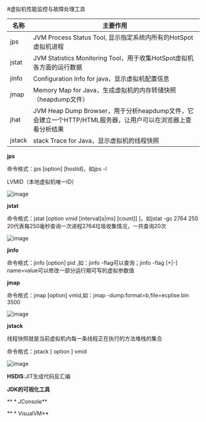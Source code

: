 #虚拟机性能监控与故障处理工具

名称    |                     主要作用                                           
--------|-----------------------------------------------------------------------
jps     |JVM Process Status Tool, 显示指定系统内所有的HotSpot虚拟机进程           
jstat   |JVM Statistics Monitoring Tool，用于收集HotSpot虚拟机各方面的运行数据      
jinfo   |Configuration Info for java，显示虚拟机配置信息                          
jmap    |Memory Map for Java，生成虚拟机的内存转储快照（heapdump文件）
jhat    |JVM Heap Dump Browser，用于分析heapdump文件，它会建立一个HTTP/HTML服务器，让用户可以在浏览器上查看分析结果
jstack  |stack Trace for Java，显示虚拟机的线程快照

**jps**

命令格式：jps [option] [hostid]，如jps -l

LVMID（本地虚拟机唯一ID）

![image]()

**jstat**

命令格式：jstat [option vmid [interval[s|ms] [count]] ]，如jstat -gc 2764 250 20代表每250毫秒查询一次进程2764垃圾收集情况，一共查询20次

![image]()

**jinfo**

命令格式：jinfo [option] pid ,如：jinfo -flag可以查询；jinfo -flag [+|-] name=value可以修改一部分运行期可写的虚拟参数值

**jmap**

命令格式：jmap [option] vmid,如：jmap -dump:format=b,file=ecplise.bin 3500

![image]()

**jstack**

线程快照就是当前虚拟机内每一条线程正在执行的方法堆栈的集合

命令格式：jstack [ option ] vmid

![image]()

**HSDIS**:JIT生成代码反汇编

**JDK的可视化工具**

** * JConsole**

** * VisualVM**

